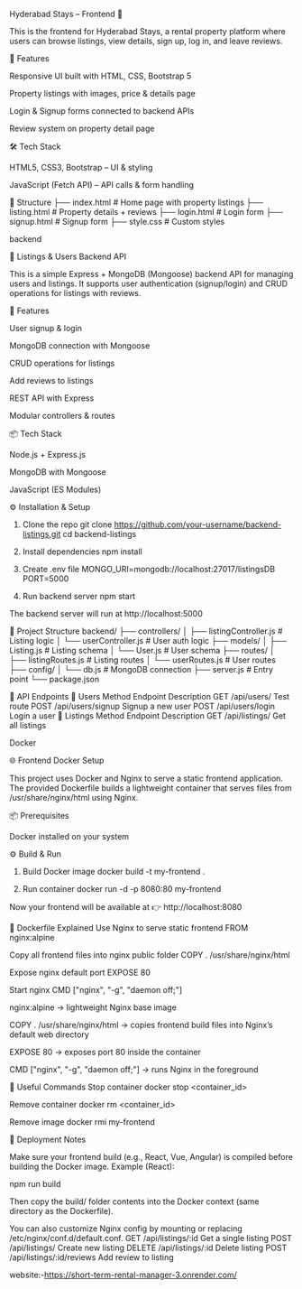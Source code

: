 Hyderabad Stays – Frontend 🏨

This is the frontend for Hyderabad Stays, a rental property platform where users can browse listings, view details, sign up, log in, and leave reviews.

🚀 Features

Responsive UI built with HTML, CSS, Bootstrap 5

Property listings with images, price & details page

Login & Signup forms connected to backend APIs

Review system on property detail page

🛠️ Tech Stack

HTML5, CSS3, Bootstrap – UI & styling

JavaScript (Fetch API) – API calls & form handling

📂 Structure
├── index.html     # Home page with property listings
├── listing.html   # Property details + reviews
├── login.html     # Login form
├── signup.html    # Signup form
├── style.css      # Custom styles

backend

🏡 Listings & Users Backend API

This is a simple Express + MongoDB (Mongoose) backend API for managing users and listings.
It supports user authentication (signup/login) and CRUD operations for listings with reviews.

🚀 Features

User signup & login

MongoDB connection with Mongoose

CRUD operations for listings

Add reviews to listings

REST API with Express

Modular controllers & routes

📦 Tech Stack

Node.js + Express.js

MongoDB with Mongoose

JavaScript (ES Modules)

⚙️ Installation & Setup
1. Clone the repo
git clone https://github.com/your-username/backend-listings.git
cd backend-listings

2. Install dependencies
npm install

3. Create .env file
MONGO_URI=mongodb://localhost:27017/listingsDB
PORT=5000

4. Run backend server
npm start


The backend server will run at http://localhost:5000

📂 Project Structure
backend/
├── controllers/
│   ├── listingController.js   # Listing logic
│   └── userController.js      # User auth logic
├── models/
│   ├── Listing.js             # Listing schema
│   └── User.js                # User schema
├── routes/
│   ├── listingRoutes.js       # Listing routes
│   └── userRoutes.js          # User routes
├── config/
│   └── db.js                  # MongoDB connection
├── server.js                  # Entry point
└── package.json

📌 API Endpoints
🔹 Users
Method	Endpoint	Description
GET	/api/users/	Test route
POST	/api/users/signup	Signup a new user
POST	/api/users/login	Login a user
🔹 Listings
Method	Endpoint	Description
GET	/api/listings/	Get all listings

Docker

🌐 Frontend Docker Setup

This project uses Docker and Nginx to serve a static frontend application.
The provided Dockerfile builds a lightweight container that serves files from /usr/share/nginx/html using Nginx.

📦 Prerequisites

Docker
 installed on your system

⚙️ Build & Run
1. Build Docker image
docker build -t my-frontend .

2. Run container
docker run -d -p 8080:80 my-frontend


Now your frontend will be available at 👉 http://localhost:8080

📂 Dockerfile Explained
 Use Nginx to serve static frontend
FROM nginx:alpine

Copy all frontend files into nginx public folder
COPY . /usr/share/nginx/html

Expose nginx default port
EXPOSE 80

Start nginx
CMD ["nginx", "-g", "daemon off;"]


nginx:alpine → lightweight Nginx base image

COPY . /usr/share/nginx/html → copies frontend build files into Nginx’s default web directory

EXPOSE 80 → exposes port 80 inside the container

CMD ["nginx", "-g", "daemon off;"] → runs Nginx in the foreground

🔧 Useful Commands
Stop container
docker stop <container_id>

Remove container
docker rm <container_id>

Remove image
docker rmi my-frontend

🚀 Deployment Notes

Make sure your frontend build (e.g., React, Vue, Angular) is compiled before building the Docker image.
Example (React):

npm run build


Then copy the build/ folder contents into the Docker context (same directory as the Dockerfile).

You can also customize Nginx config by mounting or replacing /etc/nginx/conf.d/default.conf.
GET	/api/listings/:id	Get a single listing
POST	/api/listings/	Create new listing
DELETE	/api/listings/:id	Delete listing
POST	/api/listings/:id/reviews	Add review to listing

website:-https://short-term-rental-manager-3.onrender.com/


